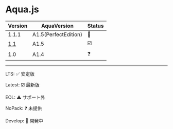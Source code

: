 # Aqua.js
| Version | AquaVersion | Status |
| - | - | - |
| 1.1.1 | A1.5(PerfectEdition) | 🚧 |
| [1.1](https://github.com/forestrharumaki/Aqua.js-Framework/releases/tag/Aquajs1.1) | A1.5 | ☑️ |
| 1.0 | A1.4 | ❓ |

---

LTS: ✅ 安定版

Latest: ☑️ 最新版

EOL: ⚠️ サポート外

NoPack: ❓ 未提供

Develop: 🚧 開発中
